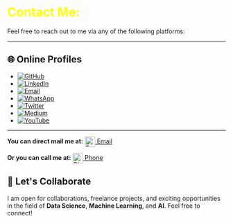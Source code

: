 <h1 style="color:yellow; font-size:2em;"><i class="fas fa-cogs"></i> Contact Me:</h1>
Feel free to reach out to me via any of the following platforms:

---

## **🌐 Online Profiles**

- [![GitHub](https://img.shields.io/badge/GitHub-181717?style=flat&logo=github&logoColor=white)](https://github.com/hammadhanif267)
- [![LinkedIn](https://img.shields.io/badge/LinkedIn-0A66C2?style=flat&logo=linkedin&logoColor=white)](https://www.linkedin.com/in/hammad-hanif-153a182bb/)
- [![Email](https://img.shields.io/badge/Email-D14836?style=flat&logo=gmail&logoColor=white)](mailto:hamadhanif267@gmail.com)
- [![WhatsApp](https://img.shields.io/badge/WhatsApp-25D366?style=flat&logo=whatsapp&logoColor=white)](https://wa.me/+923017379199)
- [![Twitter](https://img.shields.io/badge/Twitter-1DA1F2?style=flat&logo=twitter&logoColor=white)](https://twitter.com/hammadhanif267)
- [![Medium](https://img.shields.io/badge/Medium-12100E?style=flat&logo=medium&logoColor=white)](https://medium.com/@hammadhanif267)
- [![YouTube](https://img.shields.io/badge/YouTube-FF0000?style=flat&logo=youtube&logoColor=white)](https://www.youtube.com/@hammadhanif267/community)

---
**You can direct mail me at:**
<a href="mailto:hamadhanif267@gmail.com" title="Email">
        <img src="https://cdn.jsdelivr.net/npm/@fortawesome/fontawesome-free@6.4.2/svgs/solid/envelope.svg" alt="Email" width="24" style="vertical-align:middle;"/> Email
    </a>

**Or you can call me at:**
<a href="tel:+923017379199" title="Phone">
        <img src="https://cdn.jsdelivr.net/npm/@fortawesome/fontawesome-free@6.4.2/svgs/solid/phone.svg" alt="Phone" width="24" style="vertical-align:middle;"/> Phone
    </a>

## **🤝 Let's Collaborate**

I am open for collaborations, freelance projects, and exciting opportunities in the field of **Data Science**, **Machine Learning**, and **AI**. Feel free to connect!
